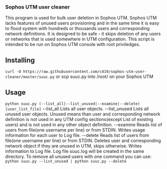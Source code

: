 ### Sophos UTM user cleaner

This program is used for bulk user deletion in Sophos UTM. Sophos UTM lacks features of unused users provisioning and in the same time it is easy to flood system with hundreds or thousands users and corresponding network definitions. It is designed to be safe - it skips deletion of any users or networks that is used somewhere in UTM configuration. This script is intended to be run on Sophos UTM console with root priviledges.

## Installing
`curl -O https://raw.githubusercontent.com/c419/sophos-utm-user-cleaner/master/suuc.py`
or
scp suuc.py into /root/ on your Sophos UTM


## Usage 


`python suuc.py (--list_all|--list_unused|--examine|--delete) [user_list_file]`
                --list_all 
                    Lists all user objects.
                --list_unused
                    Lists all unused user objects. Unused means than user and corresponding network definition is not used in any UTM config sections(except List of existing users) and is not used in any other object definition.
                --examine
                    Reads list of users from file(one username per line) or from STDIN. Writes usage information for each user to Log file.
                --delete
                    Reads list of users from file(one username per line) or from STDIN. Deletes user and corresponding network object if they are unused in UTM, skips otherwise. Writes information to Log file.
                Log file suuc.log will be created in the same directory.
                To remove all unused users with one command you can use: `python suuc.py --list_unused | python suuc.py --delete`

        
